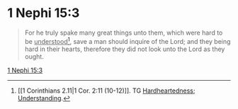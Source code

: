 # 1 Nephi 15:3

> For he truly spake many great things unto them, which were hard to be <u>understood</u>[^a], save a man should inquire of the Lord; and they being hard in their hearts, therefore they did not look unto the Lord as they ought.

[1 Nephi 15:3](https://www.churchofjesuschrist.org/study/scriptures/bofm/1-ne/15?lang=eng&id=p3#p3)


[^a]: [[1 Corinthians 2.11|1 Cor. 2:11 (10-12)]]. TG [Hardheartedness](https://www.churchofjesuschrist.org/study/scriptures/tg/hardheartedness?lang=eng); [Understanding](https://www.churchofjesuschrist.org/study/scriptures/tg/understanding?lang=eng).
